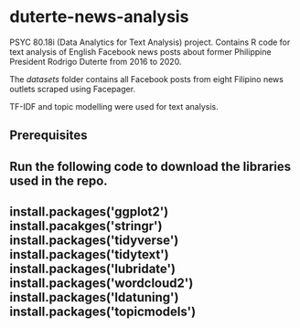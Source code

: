 # duterte-news-analysis

PSYC 80.18i (Data Analytics for Text Analysis) project. Contains R code for text analysis of English Facebook news posts about former Philippine President Rodrigo Duterte from 2016 to 2020.

The *datasets* folder contains all Facebook posts from eight Filipino news outlets scraped using Facepager.

TF-IDF and topic modelling were used for text analysis.

## Prerequisites
Run the following code to download the libraries used in the repo.
---
install.packages('ggplot2')
install.pacakges('stringr') 
install.packages('tidyverse')
install.packages('tidytext') 
install.packages('lubridate')
install.packages('wordcloud2')
install.packages('ldatuning')
install.packages('topicmodels')
---

